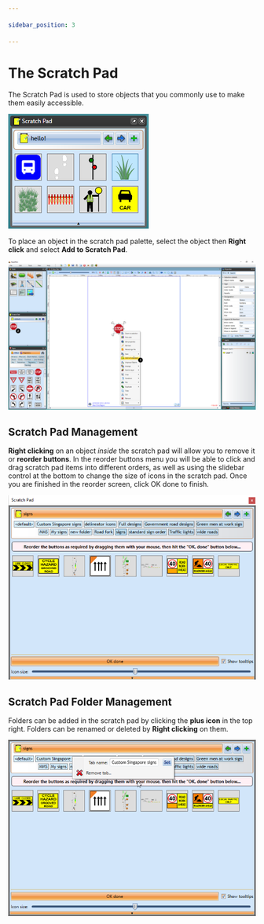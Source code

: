 ```yaml
---

sidebar_position: 3

---
```

# The Scratch Pad

The Scratch Pad is used to store objects that you commonly use to make them easily accessible.

![scratchpad](./assets/scratchpad-eg.png)

To place an object in the scratch pad palette, select the object then **Right click** and select **Add to Scratch Pad**.

![add object to scratch pad](./assets/Add_object_to_Scratch_Pad.png)

## Scratch Pad Management

**Right clicking** on an object *inside* the scratch pad will allow you to remove it or **reorder buttons**.
In the reorder buttons menu you will be able to click and drag scratch pad items into different orders, as well as using the slidebar control at the bottom to change the size of icons in the scratch pad.
Once you are finished in the reorder screen, click OK done to finish.

![re-order](./assets/Scratchpad%20reorder.PNG)

## Scratch Pad Folder Management

Folders can be added in the scratch pad by clicking the **plus icon** in the top right. Folders can be renamed or deleted by **Right clicking** on them.

![folder management](./assets/folder%20management%20scratchpad.png)
